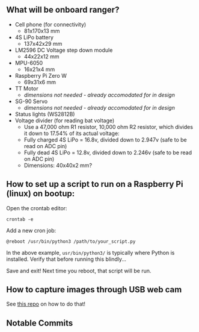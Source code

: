 ## What will be onboard ranger?
- Cell phone (for connectivity)
    - 81x170x13 mm
- 4S LiPo battery
    - 137x42x29 mm
- LM2596 DC Voltage step down module
    - 44x22x12 mm
- MPU-6050
    - 16x21x4 mm
- Raspberry Pi Zero W
    - 69x31x6 mm
- TT Motor
    - *dimensions not needed - already accomodated for in design*
- SG-90 Servo
    - *dimensions not needed - already accomodated for in design*
- Status lights (WS2812B)
- Voltage divider (for reading bat voltage)
    - Use a 47,000 ohm R1 resistor, 10,000 ohm R2 resistor, which divides it down to 17.54% of its actual voltage:
    - Fully charged 4S LiPo = 16.8v, divided down to 2.947v (safe to be read on ADC pin)
    - Fully dead 4S LiPo = 12.8v, divided down to 2.246v (safe to be read on ADC pin)
    - Dimensions: 40x40x2 mm?

## How to set up a script to run on a Raspberry Pi (linux) on bootup:
Open the crontab editor:
```
crontab -e
```

Add a new cron job:
```
@reboot /usr/bin/python3 /path/to/your_script.py
```

In the above example, `usr/bin/python3/` is typically where Python is installed. Verify that before running this blindly...

Save and exit! Next time you reboot, that script will be run.

## How to capture images through USB web cam
See [this repo](https://github.com/TimHanewich/Raspberry-Pi-Capturing-Images) on how to do that!

## Notable Commits
